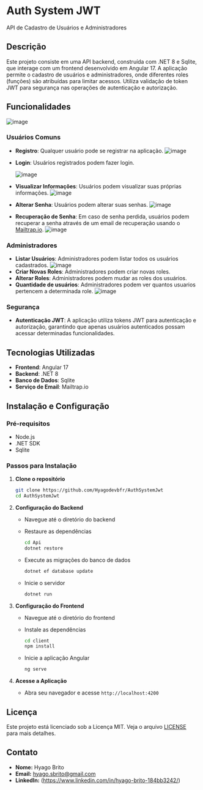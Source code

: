 # Auth System JWT

API de Cadastro de Usuários e Administradores

## Descrição

Este projeto consiste em uma API backend, construída com .NET 8 e Sqlite, que interage com um frontend desenvolvido em Angular 17. A aplicação permite o cadastro de usuários e administradores, onde diferentes roles (funções) são atribuídas para limitar acessos. Utiliza validação de token JWT para segurança nas operações de autenticação e autorização.

## Funcionalidades
![image](https://github.com/Hyagodevbfr/AuthSystemJwt/assets/110845341/c0eeb38a-f212-496c-a3db-81b1e3c2f2e5)

### Usuários Comuns

- **Registro**: Qualquer usuário pode se registrar na aplicação.
  ![image](https://github.com/Hyagodevbfr/AuthSystemJwt/assets/110845341/60a755cf-c2d7-4a31-a99b-db69aa864568)


- **Login**: Usuários registrados podem fazer login.

  ![image](https://github.com/Hyagodevbfr/AuthSystemJwt/assets/110845341/cbd09567-37af-439e-9780-b204e5bf0f71)

- **Visualizar Informações**: Usuários podem visualizar suas próprias informações.
  ![image](https://github.com/Hyagodevbfr/AuthSystemJwt/assets/110845341/e848ed3c-dfbb-4d0a-9d53-c460a956fdad)

- **Alterar Senha**: Usuários podem alterar suas senhas.
  ![image](https://github.com/Hyagodevbfr/AuthSystemJwt/assets/110845341/cc42fff4-96e1-4033-886c-159637c7537c)

- **Recuperação de Senha**: Em caso de senha perdida, usuários podem recuperar a senha através de um email de recuperação usando o [Mailtrap.io](https://mailtrap.io).
  ![image](https://github.com/Hyagodevbfr/AuthSystemJwt/assets/110845341/92b36ece-e0cd-4196-97e5-bdaa290f0dce)


### Administradores

- **Listar Usuários**: Administradores podem listar todos os usuários cadastrados.
  ![image](https://github.com/Hyagodevbfr/AuthSystemJwt/assets/110845341/4bcd1e54-2856-4d3d-9494-caa22b7820aa)
- **Criar Novas Roles**: Administradores podem criar novas roles.
- **Alterar Roles**: Administradores podem mudar as roles dos usuários.
- **Quantidade de usuários**: Administradores podem ver quantos usuarios pertencem a determinada role.
  ![image](https://github.com/Hyagodevbfr/AuthSystemJwt/assets/110845341/6e78a33d-36b5-4971-a511-d08dc3a7c99f)







### Segurança

- **Autenticação JWT**: A aplicação utiliza tokens JWT para autenticação e autorização, garantindo que apenas usuários autenticados possam acessar determinadas funcionalidades.

## Tecnologias Utilizadas

- **Frontend**: Angular 17
- **Backend**: .NET 8
- **Banco de Dados**: Sqlite
- **Serviço de Email**: Mailtrap.io

## Instalação e Configuração

### Pré-requisitos

- Node.js
- .NET SDK
- Sqlite

### Passos para Instalação

1. **Clone o repositório**

   ```sh
   git clone https://github.com/Hyagodevbfr/AuthSystemJwt
   cd AuthSystemJwt
   ```

2. **Configuração do Backend**

   - Navegue até o diretório do backend
   - Restaure as dependências

     ```sh
     cd Api
     dotnet restore
     ```

   - Execute as migrações do banco de dados

     ```sh
     dotnet ef database update
     ```

   - Inicie o servidor

     ```sh
     dotnet run
     ```

3. **Configuração do Frontend**

   - Navegue até o diretório do frontend
   - Instale as dependências

     ```sh
     cd client
     npm install
     ```

   - Inicie a aplicação Angular

     ```sh
     ng serve
     ```

4. **Acesse a Aplicação**

   - Abra seu navegador e acesse `http://localhost:4200`

## Licença

Este projeto está licenciado sob a Licença MIT. Veja o arquivo [LICENSE](LICENSE) para mais detalhes.

## Contato

- **Nome:** Hyago Brito
- **Email:** hyago.sbrito@gmail.com
- **LinkedIn:** (https://www.linkedin.com/in/hyago-brito-184bb3242/)
